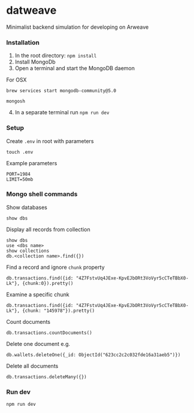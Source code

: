 # datweave
Minimalist backend simulation for developing on Arweave

### Installation
1. In the root directory: `npm install`
2. Install MongoDb
3. Open a terminal and start the MongoDB daemon

For OSX
```
brew services start mongodb-community@5.0

mongosh
```

4. In a separate terminal run `npm run dev`


### Setup
Create `.env` in root with parameters

`touch .env`

Example parameters
```
PORT=1984
LIMIT=50mb
```

### Mongo shell commands

Show databases
```
show dbs
```

Display all records from collection
```
show dbs
use <dbs name>
show collections
db.<collection name>.find({})
```

Find a record and ignore `chunk` property
```
db.transactions.find({id: "4Z7FstvUq4JExe-KpvEJbORt3VoVyr5cCTeTBbX0-Lk"}, {chunk:0}).pretty()
```

Examine a specific chunk
```
db.transactions.find({id: "4Z7FstvUq4JExe-KpvEJbORt3VoVyr5cCTeTBbX0-Lk"}, {chunk: "145978"}).pretty()
```

Count documents
```
db.transactions.countDocuments()
```

Delete one document
e.g.
```
db.wallets.deleteOne({_id: ObjectId("623cc2c2c032fde16a31aeb5")})
```

Delete all documents
```
db.transactions.deleteMany({})
```

### Run dev
`npm run dev`